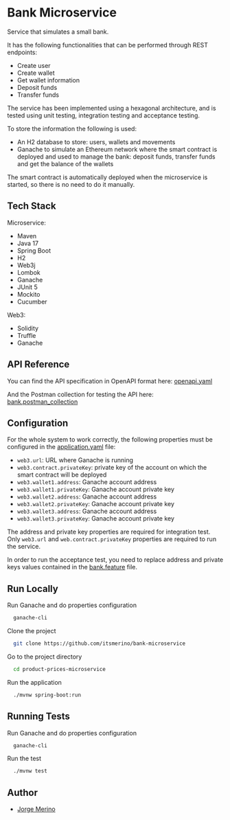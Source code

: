 # Bank Microservice

Service that simulates a small bank.

It has the following functionalities that can be performed through REST endpoints:
- Create user
- Create wallet
- Get wallet information
- Deposit funds
- Transfer funds

The service has been implemented using a hexagonal architecture, and is tested using unit testing, integration testing and acceptance testing.

To store the information the following is used:
- An H2 database to store: users, wallets and movements
- Ganache to simulate an Ethereum network where the smart contract is deployed and used to manage the bank: deposit funds, transfer funds and get the balance of the wallets

The smart contract is automatically deployed when the microservice is started, so there is no need to do it manually.

## Tech Stack

Microservice:
- Maven
- Java 17
- Spring Boot
- H2
- Web3j
- Lombok
- Ganache
- JUnit 5
- Mockito
- Cucumber

Web3:
- Solidity
- Truffle
- Ganache

## API Reference

You can find the API specification in OpenAPI format here: [openapi.yaml](https://github.com/itsmerino/bank-microservice/blob/main/src/main/resources/openapi.yaml)

And the Postman collection for testing the API here: [bank.postman_collection](https://github.com/itsmerino/bank-microservice/blob/main/src/main/resources/bank.postman_collection)

## Configuration

For the whole system to work correctly, the following properties must be configured in the [application.yaml](https://github.com/itsmerino/bank-microservice/blob/main/src/main/resources/application.yaml) file:
- `web3.url`: URL where Ganache is running
- `web3.contract.privateKey`: private key of the account on which the smart contract will be deployed
- `web3.wallet1.address`: Ganache account address
- `web3.wallet1.privateKey`: Ganache account private key
- `web3.wallet2.address`: Ganache account address
- `web3.wallet2.privateKey`: Ganache account private key
- `web3.wallet3.address`: Ganache account address
- `web3.wallet3.privateKey`: Ganache account private key

The address and private key properties are required for integration test. Only `web3.url` and `web.contract.privateKey` properties are required to run the service.

In order to run the acceptance test, you need to replace address and private keys values contained in the [bank.feature](https://github.com/itsmerino/bank-microservice/blob/main/src/test/resources/features/bank.feature) file.

## Run Locally

Run Ganache and do properties configuration

```bash
  ganache-cli
```

Clone the project

```bash
  git clone https://github.com/itsmerino/bank-microservice
```

Go to the project directory

```bash
  cd product-prices-microservice
```

Run the application

```bash
  ./mvnw spring-boot:run
```

## Running Tests

Run Ganache and do properties configuration

```bash
  ganache-cli
```

Run the test

```bash
  ./mvnw test
```

## Author

- [Jorge Merino](https://www.github.com/itsmerino)
